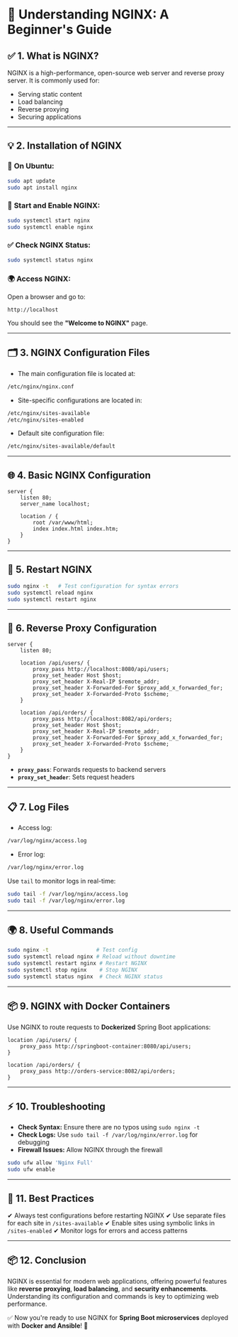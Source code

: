 # 📖 Understanding NGINX: A Beginner's Guide

## ✅ **1. What is NGINX?**
NGINX is a high-performance, open-source web server and reverse proxy server. It is commonly used for:
- Serving static content
- Load balancing
- Reverse proxying
- Securing applications

---

## 💡 **2. Installation of NGINX**

### 🐧 **On Ubuntu:**
```bash
sudo apt update
sudo apt install nginx
```

### 🚀 **Start and Enable NGINX:**
```bash
sudo systemctl start nginx
sudo systemctl enable nginx
```

### ✅ **Check NGINX Status:**
```bash
sudo systemctl status nginx
```

### 🌍 **Access NGINX:**
Open a browser and go to:
```
http://localhost
```
You should see the **"Welcome to NGINX"** page.

---

## 🗂️ **3. NGINX Configuration Files**

- The main configuration file is located at:
```bash
/etc/nginx/nginx.conf
```

- Site-specific configurations are located in:
```bash
/etc/nginx/sites-available
/etc/nginx/sites-enabled
```

- Default site configuration file:
```bash
/etc/nginx/sites-available/default
```

---

## 🌐 **4. Basic NGINX Configuration**
```nginx
server {
    listen 80;
    server_name localhost;

    location / {
        root /var/www/html;
        index index.html index.htm;
    }
}
```

---

## 🔁 **5. Restart NGINX**
```bash
sudo nginx -t   # Test configuration for syntax errors
sudo systemctl reload nginx
sudo systemctl restart nginx
```

---

## 💎 **6. Reverse Proxy Configuration**
```nginx
server {
    listen 80;

    location /api/users/ {
        proxy_pass http://localhost:8080/api/users;
        proxy_set_header Host $host;
        proxy_set_header X-Real-IP $remote_addr;
        proxy_set_header X-Forwarded-For $proxy_add_x_forwarded_for;
        proxy_set_header X-Forwarded-Proto $scheme;
    }

    location /api/orders/ {
        proxy_pass http://localhost:8082/api/orders;
        proxy_set_header Host $host;
        proxy_set_header X-Real-IP $remote_addr;
        proxy_set_header X-Forwarded-For $proxy_add_x_forwarded_for;
        proxy_set_header X-Forwarded-Proto $scheme;
    }
}
```

- **`proxy_pass`**: Forwards requests to backend servers
- **`proxy_set_header`**: Sets request headers

---

## 📋 **7. Log Files**
- Access log:
```bash
/var/log/nginx/access.log
```

- Error log:
```bash
/var/log/nginx/error.log
```

Use `tail` to monitor logs in real-time:
```bash
sudo tail -f /var/log/nginx/access.log
sudo tail -f /var/log/nginx/error.log
```

---

## 🌍 **8. Useful Commands**
```bash
sudo nginx -t               # Test config
sudo systemctl reload nginx # Reload without downtime
sudo systemctl restart nginx # Restart NGINX
sudo systemctl stop nginx    # Stop NGINX
sudo systemctl status nginx  # Check NGINX status
```

---

## 📦 **9. NGINX with Docker Containers**
Use NGINX to route requests to **Dockerized** Spring Boot applications:
```nginx
location /api/users/ {
    proxy_pass http://springboot-container:8080/api/users;
}

location /api/orders/ {
    proxy_pass http://orders-service:8082/api/orders;
}
```

---

## ⚡ **10. Troubleshooting**
- **Check Syntax:** Ensure there are no typos using `sudo nginx -t`
- **Check Logs:** Use `sudo tail -f /var/log/nginx/error.log` for debugging
- **Firewall Issues:** Allow NGINX through the firewall
```bash
sudo ufw allow 'Nginx Full'
sudo ufw enable
```

---

## 📝 **11. Best Practices**
✔ Always test configurations before restarting NGINX
✔ Use separate files for each site in `/sites-available`
✔ Enable sites using symbolic links in `/sites-enabled`
✔ Monitor logs for errors and access patterns

---

## 📦 **12. Conclusion**
NGINX is essential for modern web applications, offering powerful features like **reverse proxying**, **load balancing**, and **security enhancements**. Understanding its configuration and commands is key to optimizing web performance.

✅ Now you're ready to use NGINX for **Spring Boot microservices** deployed with **Docker and Ansible**! 🚀

